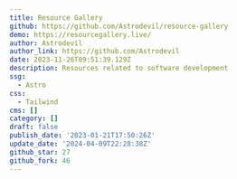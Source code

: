 ```yaml
---
title: Resource Gallery
github: https://github.com/Astrodevil/resource-gallery
demo: https://resourcegallery.live/
author: Astrodevil
author_link: https://github.com/Astrodevil
date: 2023-11-26T09:51:39.129Z
description: Resources related to software development
ssg:
  - Astro
css:
  - Tailwind
cms: []
category: []
draft: false
publish_date: '2023-01-21T17:50:26Z'
update_date: '2024-04-09T22:28:38Z'
github_star: 27
github_fork: 46
---
```

